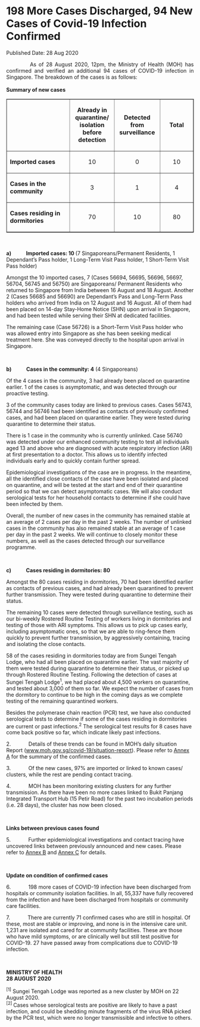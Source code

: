 <html>
    <meta http-equiv="Content-Type" content="text/html; charset=utf-8"/>
    <meta charset="utf-8"/>
    <title>198 More Cases Discharged, 94 New Cases of Covid-19 Infection Confirmed</title>
    <body><h1>198 More Cases Discharged, 94 New Cases of Covid-19 Infection Confirmed</h1>
    <p>Published Date: 28 Aug 2020</p> <p style="text-align: justify;">&nbsp; &nbsp; &nbsp; &nbsp; &nbsp; As of 28 August 2020, 12pm, the Ministry of Health (MOH) has confirmed and verified an additional 94 cases of COVID-19 infection in Singapore. The breakdown of the cases is as follows:<br><br><strong>Summary of new cases</strong><br></p><table border="1" cellspacing="0" cellpadding="0"><tbody><tr><td width="241" valign="top"><p>&nbsp;</p></td><td width="120"><p align="center"><strong>Already in quarantine/ isolation before detection</strong></p></td><td width="120"><p align="center"><strong>Detected from surveillance</strong></p></td><td width="120"><p align="center"><strong>Total</strong></p></td></tr><tr><td width="241" valign="top"><p><strong>Imported cases</strong></p></td><td width="120"><p align="center">10</p></td><td width="120"><p align="center">0</p></td><td width="120"><p align="center">10</p></td></tr><tr><td width="241" valign="top"><p><strong>Cases in the community</strong></p></td><td width="120"><p align="center">3</p></td><td width="120"><p align="center">1</p></td><td width="120"><p align="center">4</p></td></tr><tr><td width="241" valign="top"><p><strong>Cases residing in dormitories</strong></p></td><td width="120"><p align="center">70</p></td><td width="120"><p align="center">10</p></td><td width="120"><p align="center">80</p></td></tr></tbody></table><p style="text-align: justify;">&nbsp;</p><p><strong>a)&nbsp;&nbsp;&nbsp;&nbsp;&nbsp;&nbsp;&nbsp;&nbsp;&nbsp;&nbsp;&nbsp; Imported cases: 10 </strong>(7 Singaporeans/Permanent Residents, 1 Dependant’s Pass holder, 1 Long-Term Visit Pass holder, 1 Short-Term Visit Pass holder)</p><p>Amongst the 10 imported cases, 7 (Cases 56694, 56695, 56696, 56697, 56704, 56745 and 56750) are Singaporeans/ Permanent Residents who returned to Singapore from India between 16 August and 18 August. Another 2 (Cases 56685 and 56690) are Dependant’s Pass and Long-Term Pass holders who arrived from India on 12 August and 16 August. All of them had been placed on 14-day Stay-Home Notice (SHN) upon arrival in Singapore, and had been tested while serving their SHN at dedicated facilities.<br></p><p>The remaining case (Case 56726) is a Short-Term Visit Pass holder who was allowed entry into Singapore as she has been seeking medical treatment here. She was conveyed directly to the hospital upon arrival in Singapore.<br></p><p>&nbsp;</p><p><strong>b)&nbsp;&nbsp;&nbsp;&nbsp;&nbsp;&nbsp;&nbsp;&nbsp;&nbsp;&nbsp;&nbsp; Cases in the community: 4</strong> (4 Singaporeans)</p><p>Of the 4 cases in the community, 3 had already been placed on quarantine earlier. 1 of the cases is asymptomatic, and was detected through our proactive testing.<br></p><p>3 of the community cases today are linked to previous cases. Cases 56743, 56744 and 56746 had been identified as contacts of previously confirmed cases, and had been placed on quarantine earlier. They were tested during quarantine to determine their status.<br></p><p>There is 1 case in the community who is currently unlinked. Case 56740 was detected under our enhanced community testing to test all individuals aged 13 and above who are diagnosed with acute respiratory infection (ARI) at first presentation to a doctor. This allows us to identify infected individuals early and to quickly contain further spread.<br></p><p>Epidemiological investigations of the case are in progress. In the meantime, all the identified close contacts of the case have been isolated and placed on quarantine, and will be tested at the start and end of their quarantine period so that we can detect asymptomatic cases. We will also conduct serological tests for her household contacts to determine if she could have been infected by them.<br></p><p>Overall, the number of new cases in the community has remained stable at an average of 2 cases per day in the past 2 weeks. The number of unlinked cases in the community has also remained stable at an average of 1 case per day in the past 2 weeks. We will continue to closely monitor these numbers, as well as the cases detected through our surveillance programme.<br></p><p>&nbsp;</p><p><strong>c)&nbsp;&nbsp;&nbsp;&nbsp;&nbsp;&nbsp;&nbsp;&nbsp;&nbsp;&nbsp;&nbsp; Cases residing in dormitories: 80</strong></p><p>Amongst the 80 cases residing in dormitories, 70 had been identified earlier as contacts of previous cases, and had already been quarantined to prevent further transmission. They were tested during quarantine to determine their status.&nbsp;<br></p><p>The remaining 10 cases were detected through surveillance testing, such as our bi-weekly Rostered Routine Testing of workers living in dormitories and testing of those with ARI symptoms. This allows us to pick up cases early, including asymptomatic ones, so that we are able to ring-fence them quickly to prevent further transmission, by aggressively containing, tracing and isolating the close contacts.<br></p><p>58 of the cases residing in dormitories today are from Sungei Tengah Lodge, who had all been placed on quarantine earlier. The vast majority of them were tested during quarantine to determine their status, or picked up through Rostered Routine Testing. Following the detection of cases at Sungei Tengah Lodge<sup>1</sup>, we had placed about 4,500 workers on quarantine, and tested about 3,000 of them so far. We expect the number of cases from the dormitory to continue to be high in the coming days as we complete testing of the remaining quarantined workers.<br></p><p>Besides the polymerase chain reaction (PCR) test, we have also conducted serological tests to determine if some of the cases residing in dormitories are current or past infections.<sup>2</sup> The serological test results for 8 cases have come back positive so far, which indicate likely past infections.<br></p><p>2.&nbsp;&nbsp;&nbsp;&nbsp;&nbsp;&nbsp;&nbsp;&nbsp;&nbsp;&nbsp;&nbsp; Details of these trends can be found in MOH’s daily situation Report (<a href="http://www.moh.gov.sg/covid-19/situation-report" target="_blank" data-saferedirecturl="https://www.google.com/url?q=http://www.moh.gov.sg/covid-19/situation-report&amp;source=gmail&amp;ust=1598712931381000&amp;usg=AFQjCNGqFx4BYCqnhvl450csdzM_7uAEjA" title="" class="">www.moh.gov.sg/covid-19/<wbr>situation-report</a>). Please refer to <a href="/docs/librariesprovider5/pressroom/annex-a-28-aug.pdf?sfvrsn=15b8a5f7_2" title="Annex A">Annex A</a>&nbsp;for the summary of the confirmed cases.<br></p><p>3.&nbsp;&nbsp;&nbsp;&nbsp;&nbsp;&nbsp;&nbsp;&nbsp;&nbsp;&nbsp;&nbsp; Of the new cases, 97% are imported or linked to known cases/ clusters, while the rest are pending contact tracing.<br></p><p>4.&nbsp;&nbsp;&nbsp;&nbsp;&nbsp;&nbsp;&nbsp;&nbsp;&nbsp;&nbsp;&nbsp; MOH has been monitoring existing clusters for any further transmission. As there have been no more cases linked to Bukit Panjang Integrated Transport Hub (15 Petir Road) for the past two incubation periods (i.e. 28 days), the cluster has now been closed.<br></p><p>&nbsp;</p><p><strong>Links between previous cases found</strong></p><p>5.&nbsp;&nbsp;&nbsp;&nbsp;&nbsp;&nbsp;&nbsp;&nbsp;&nbsp;&nbsp;&nbsp; Further epidemiological investigations and contact tracing have uncovered links between previously announced and new cases. Please refer to <a href="/docs/librariesprovider5/pressroom/annex-b-28-aug.pdf?sfvrsn=fcea1f97_2" title="Annex B">Annex B</a>&nbsp;and <a href="/docs/librariesprovider5/pressroom/annex-c-28-aug.pdf?sfvrsn=bde4dfa_2" title="Annex C">Annex C</a>&nbsp;for details.<br></p><p>&nbsp;</p><p><strong>Update on condition of confirmed cases</strong></p><p>6.&nbsp;&nbsp;&nbsp;&nbsp;&nbsp;&nbsp;&nbsp;&nbsp;&nbsp;&nbsp;&nbsp; 198 more cases of COVID-19 infection have been discharged from hospitals or community isolation facilities. In all, 55,337 have fully recovered from the infection and have been discharged from hospitals or community care facilities.<br></p><p>7.&nbsp;&nbsp;&nbsp;&nbsp;&nbsp;&nbsp;&nbsp;&nbsp;&nbsp;&nbsp;&nbsp; There are currently 71 confirmed cases who are still in hospital. Of these, most are stable or improving, and none is in the intensive care unit. 1,231 are isolated and cared for at community facilities. These are those who have mild symptoms, or are clinically well but still test positive for COVID-19. 27 have passed away from complications due to COVID-19 infection.<br></p><p>&nbsp;</p><p><strong>MINISTRY OF HEALTH<br>28 AUGUST 2020</strong></p><p><sup>[1]</sup> Sungei Tengah Lodge was reported as a new cluster by MOH on 22 August 2020.<br><sup>[2] </sup>Cases whose serological tests are positive are likely to have a past infection, and could be shedding minute fragments of the virus RNA picked by the PCR test, which were no longer transmissible and infective to others.</p><br></body>
</html>